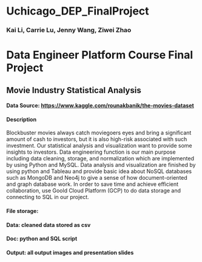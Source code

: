 # Uchicago_DEP_FinalProject
### Kai Li, Carrie Lu, Jenny Wang, Ziwei Zhao

# Data Engineer Platform Course Final Project


## Movie Industry Statistical Analysis
#### Data Source: https://www.kaggle.com/rounakbanik/the-movies-dataset

#### Description
Blockbuster movies always catch moviegoers eyes and bring a significant amount of cash to investors, but it is also high-risk associated with such investment. Our statistical analysis and visualization want to provide some insights to investors.
Data engineering function is our main purpose including data cleaning, storage, and normalization which are implemented by using Python and MySQL.
Data analysis and visualization are finished by using python and Tableau and provide basic idea about NoSQL databases such as MongoDB and Neo4j to give a sense of how document-oriented and graph database work.
In order to save time and achieve efficient collaboration, use Goold Cloud Platform (GCP) to do data storage and connecting to SQL in our project.

#### File storage:
#### Data: cleaned data stored as csv
#### Doc: python and SQL script
#### Output: all output images and presentation slides
